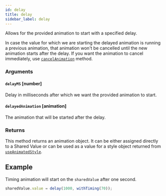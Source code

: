 ```yaml
---
id: delay
title: delay
sidebar_label: delay
---
```


Allows for the provided animation to start with a specified delay.

In case the value for which we are starting the delayed animation is running a previous animation, that animation won't be cancelled until the new animation starts after the delay.
If you want the animation to cancel immediately, use [`cancelAnimation`](cancelAnimation) method.

### Arguments

#### `delayMS` [number]

Delay in milliseconds after which we want the provided animation to start.

#### `delayedAnimation` [animation]

The animation that will be started after the delay.

### Returns

This method returns an animation object. It can be either assigned directly to a Shared Value or can be used as a value for a style object returned from [`useAnimatedStyle`](useAnimatedStyle).

## Example

Timing animation will start on the `sharedValue` after one second.

```js
sharedValue.value = delay(1000, withTiming(70));
```
